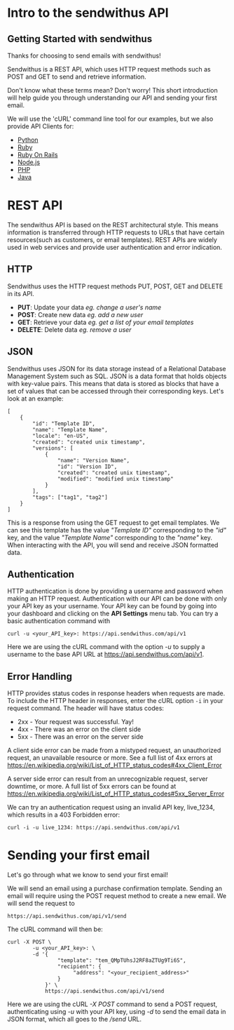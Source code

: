 # Intro to the sendwithus API

## Getting Started with sendwithus
Thanks for choosing to send emails with sendwithus! 

Sendwithus is a REST API, which uses HTTP request methods such as POST and GET
to send and retrieve information. 

Don't know what these terms mean? Don't worry! This short introduction will help guide you through understanding our API
and sending your first email. 

We will use the 'cURL' command line tool for our examples, but we also provide API Clients for:

* [Python](https://github.com/sendwithus/sendwithus_python)
* [Ruby](https://github.com/sendwithus/sendwithus_ruby)
* [Ruby On Rails](https://github.com/sendwithus/sendwithus_ruby_action_mailer)
* [Node.js](https://github.com/sendwithus/sendwithus_nodejs)
* [PHP](https://github.com/sendwithus/sendwithus_php)
* [Java](https://github.com/sendwithus/sendwithus_java)

# REST API
The sendwithus API is based on the REST architectural style. This means information is transferred through HTTP requests to URLs
that have certain resources(such as customers, or email templates). REST APIs are widely used in web services and 
provide user authentication and error indication.

## HTTP
Sendwithus uses the HTTP request methods PUT, POST, GET and DELETE in its API. 

* **PUT**: Update your data *eg. change a user's name*
* **POST**: Create new data *eg.  add a new user*
* **GET**: Retrieve your data *eg.  get a list of your email templates*
* **DELETE**: Delete data *eg. remove a user*


## JSON
Sendwithus uses JSON for its data storage instead of a Relational Database Management System such as SQL. JSON is a data format that 
holds objects with key-value pairs. This means that data is stored as blocks that have a set of values that can be accessed through 
their corresponding keys. Let's look at an example:
```
[
    {
        "id": "Template ID",
        "name": "Template Name",
        "locale": "en-US",
        "created": "created unix timestamp",
        "versions": [
            {
                "name": "Version Name",
                "id": "Version ID",
                "created": "created unix timestamp",
                "modified": "modified unix timestamp"
            }
        ],
        "tags": ["tag1", "tag2"]
    }
]
```
This is a response from using the GET request to get email templates. We can see this template has the value *"Template ID"* corresponding to the *"id"* 
key, and the value *"Template Name"* corresponding to the *"name"* key. When interacting with the API, you will send and receive JSON formatted data.


## Authentication
HTTP authentication is done by providing a username and password when making an HTTP request. Authentication with our API can be 
done with only your API key as your username. Your API key can be found by going into your dashboard and 
clicking on the **API Settings** menu tab. You can try a basic authentication command with

`curl -u <your_API_key>: https://api.sendwithus.com/api/v1`

Here we are using the cURL command with the option *-u* to supply a username to the base API URL at https://api.sendwithus.com/api/v1.


## Error Handling
HTTP provides status codes in response headers when requests are made. To include the HTTP header in responses,
enter the cURL option `-i` in your request command. The header will have status codes:

* 2xx - Your request was successful. Yay!
* 4xx - There was an error on the client side
* 5xx - There was an error on the server side

A client side error can be made from a mistyped request, an unauthorized request, an unavailable resource or more. See a full
list of 4xx errors at https://en.wikipedia.org/wiki/List_of_HTTP_status_codes#4xx_Client_Error

A server side error can result from an unrecognizable request, server downtime, or more. A full list of 5xx errors can be found
at https://en.wikipedia.org/wiki/List_of_HTTP_status_codes#5xx_Server_Error

We can try an authentication request using an invalid API key, live_1234, which results in a 403 Forbidden error:

`curl -i -u live_1234: https://api.sendwithus.com/api/v1
`

# Sending your first email
Let's go through what we know to send your first email!

We will send an email using a purchase confirmation template. Sending an email will require using the 
POST request method to create a new email. We will send the request to

`https://api.sendwithus.com/api/v1/send`

The cURL command will then be:

```
curl -X POST \
		-u <your_API_key>: \
		-d '{
      			"template": "tem_QMpTUhsJ2RF8aZTUg9Ti6S",
      			"recipient": {
       				 "address": "<your_recipient_address>"
      			}
    		}' \
    		https://api.sendwithus.com/api/v1/send
```

Here we are using the cURL *-X POST* command to send a POST request, authenticating using *-u* with your API key, using *-d* to send the email data in JSON format, which all goes to the */send* URL.
